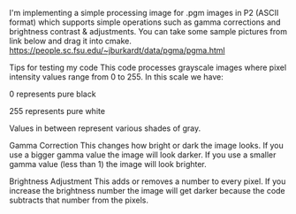 I'm implementing a simple processing image for .pgm images in P2 (ASCII format) which supports simple operations such as gamma corrections and brightness contrast & adjustments.
You can take some sample pictures from link below and drag it into cmake.
https://people.sc.fsu.edu/~jburkardt/data/pgma/pgma.html

Tips for testing my code
This code processes grayscale images where pixel intensity values range from 0 to 255. In this scale we have:

0 represents pure black

255 represents pure white

Values in between represent various shades of gray.

Gamma Correction
This changes how bright or dark the image looks.
If you use a bigger gamma value the image will look darker.
If you use a smaller gamma value (less than 1) the image will look brighter.

Brightness Adjustment
This adds or removes a number to every pixel.
If you increase the brightness number the image will get darker because the code subtracts that number from the pixels.
